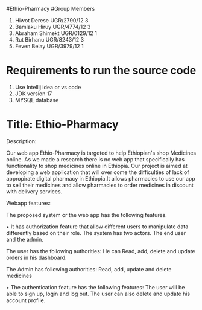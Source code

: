 #Ethio-Pharmacy
#Group Members
1. Hiwot Derese        UGR/2790/12              3
2. Bamlaku Hiruy       UGR/4774/12              3
3. Abraham Shimekt     UGR/0129/12              1
4. Rut Birhanu         UGR/8243/12              3
5. Feven Belay         UGR/3979/12              1

# Requirements to run the source code
1. Use Intellij idea or vs code
2. JDK version 17
3. MYSQL database

# Title: Ethio-Pharmacy

Description:

Our web app Ethio-Pharmacy is targeted to help Ethiopian's shop Medicines online. As we made a research there is no web app that specifically has functionality to shop medicines online in Ethiopia. Our project is aimed at developing a web application that will over come the difficulties of lack of appropirate digital pharmacy in Ethiopia.It allows pharmacies to use our app to sell their medicines and allow pharmacies to order medicines in discount with delivery services.

Webapp features:

The proposed system or the web app has the following features.

• It has authorization feature that allow different users to manipulate data differently based on their role. The system has two actors. The end user and the admin.

The user has the following authorities: He can Read, add, delete and update orders in his dashboard.

The Admin has following authorities: Read, add, update and delete medicines

• The authentication feature has the following features: The user will be able to sign up, login and log out. The user can also delete and update his account profile.




